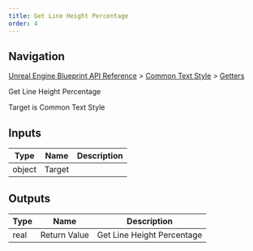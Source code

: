 ```yaml
---
title: Get Line Height Percentage
order: 4
---
```

## Navigation

[Unreal Engine Blueprint API Reference](https://dev.epicgames.com/documentation/en-us/unreal-engine/BlueprintAPI) > [Common Text Style](https://dev.epicgames.com/documentation/en-us/unreal-engine/BlueprintAPI/CommonTextStyle) > [Getters](https://dev.epicgames.com/documentation/en-us/unreal-engine/BlueprintAPI/CommonTextStyle/Getters)

Get Line Height Percentage

Target is Common Text Style

## Inputs

| Type | Name | Description |
| --- | --- | --- |
| object | Target |  |

## Outputs

| Type | Name | Description |
| --- | --- | --- |
| real | Return Value | Get Line Height Percentage |
